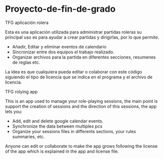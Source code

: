 # Proyecto-de-fin-de-grado
TFG aplicación rolera

Esta es una aplicación utilizada para administrar partidas roleras su principal uso es para ayudar a crear partidas y dirigirlas, por lo que permite.
- Añadir, Editar y eliminar eventos de calendario
- Sincronizar entre dos equipos el trabajo realizado.
- Organizar archivos para la partida en diferentes secciones, resumenes de reglas etc.

La idea es que cualquiera pueda editar o colaborar con este código siguiendo el tipo de licencia que se indica en el programa y el archivo de licencia.

TFG rolying app

This is an app used to manage your role-playing sessions, the main point is support the creation of sessions and the direction of this sessions, the app lets you:
- Add, edit and delete google calendar events.
- Synchronize the data between multiples pcs
- Organize your sessions files in differents sections, your rules summaries, etc.

Anyone can edit or collaborate to make the app grows following the license of the app which is explained in the app and license file.
